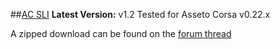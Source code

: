 ##[AC SLI](http://www.assettocorsa.net/forum/index.php?forums/programming-language-apps-gui-themes.22/)
**Latest Version:** v1.2 Tested for Asseto Corsa v0.22.x

A zipped download can be found on the [forum thread](http://www.assettocorsa.net/forum/index.php?forums/programming-language-apps-gui-themes.22/)